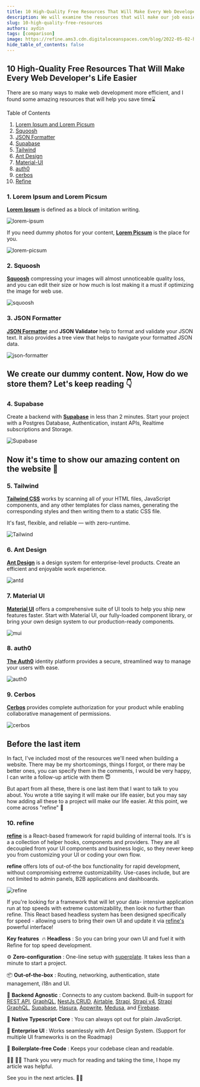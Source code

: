 ```yaml
---
title: 10 High-Quality Free Resources That Will Make Every Web Developer's Life Easier
description: We will examine the resources that will make our job easier when making a website.
slug: 10-high-quality-free-resources
authors: aydin
tags: [comparison]
image: https://refine.ams3.cdn.digitaloceanspaces.com/blog/2022-05-02-high-quality-free-resources/social.jpg
hide_table_of_contents: false
---
```















##     10 High-Quality Free Resources That Will Make Every Web Developer's Life Easier


There are so many ways to make web development more efficient, and I found some amazing resources that will help you save time⌛

<!--truncate-->


Table of Contents

1. [Lorem Ipsum and Lorem Picsum](#lorem)
2. [Squoosh](#squoosh)
3. [JSON Formatter](#json)
4. [Supabase](#supabase)
5. [Tailwind](#tailwind)
6. [Ant Design](#antd)
7. [Material-UI](#mui)
8. [auth0](#auth0)
9. [cerbos](#cerbos)
10. [Refine](#refine)

### 1. Lorem Ipsum and Lorem Picsum <a name="lorem"></a>

**[Lorem Ipsum](https://www.lipsum.com/)** is defined as a block of imitation writing.

<img src="https://refine.ams3.cdn.digitaloceanspaces.com/blog/2022-05-02-high-quality-free-resources/lorem-ipsum.jpg" alt="lorem-ipsum" />
 
If you need dummy photos for your content, **[Lorem Picsum](https://picsum.photos/)** is the place for you.
 
<img src="https://refine.ams3.cdn.digitaloceanspaces.com/blog/2022-05-02-high-quality-free-resources/lorem-picsum.jpg" alt="lorem-picsum" />


### 2. Squoosh <a name="squoosh"></a>

**[Squoosh](https://squoosh.app/)** compressing your images will almost unnoticeable quality loss, and you can edit their size or how much is lost making it a must if optimizing the image for web use.

<img src="https://refine.ams3.cdn.digitaloceanspaces.com/blog/2022-05-02-high-quality-free-resources/squoosh.jpg" alt="squoosh" />

### 3. JSON Formatter <a name="json"></a>

**[JSON Formatter](https://jsonformatter.org/)** and **JSON Validator** help to format and validate your JSON text. It also provides a tree view that helps to navigate your formatted JSON data.

<img src="https://refine.ams3.cdn.digitaloceanspaces.com/blog/2022-05-02-high-quality-free-resources/json-formatter.jpg" alt="json-formatter" />

## We create our dummy content. Now, How do we store them? Let's keep reading 👇

### 4. Supabase <a name="supabase"></a>

Create a backend with **[Supabase](https://supabase.com/)** in less than 2 minutes. Start your project with a Postgres Database, Authentication, instant APIs, Realtime subscriptions and Storage.

<img src="https://refine.ams3.cdn.digitaloceanspaces.com/blog/2022-05-02-high-quality-free-resources/supabase.jpg" alt="Supabase" />

## Now it's time to show our amazing content on the website 🎉

### 5. Tailwind <a name="tailwind"></a>

**[Tailwind CSS](https://tailwindcss.com/)** works by scanning all of your HTML files, JavaScript components, and any other templates for class names, generating the corresponding styles and then writing them to a static CSS file.

It's fast, flexible, and reliable — with zero-runtime.

<img src="https://refine.ams3.cdn.digitaloceanspaces.com/blog/2022-05-02-high-quality-free-resources/tailwind.jpg" alt="Tailwind" />

### 6. Ant Design <a name="antd"></a>

**[Ant Design](https://ant.design/)** is a design system for enterprise-level products. Create an efficient and enjoyable work experience.

<img src="https://refine.ams3.cdn.digitaloceanspaces.com/blog/2022-05-02-high-quality-free-resources/antd.jpg" alt="antd" />

### 7. Material UI <a name="mui"></a>

**[Material UI](https://mui.com/)** offers a comprehensive suite of UI tools to help you ship new features faster. Start with Material UI, our fully-loaded component library, or bring your own design system to our production-ready components.

<img src="https://refine.ams3.cdn.digitaloceanspaces.com/blog/2022-05-02-high-quality-free-resources/mui.jpg" alt="mui" />
  

### 8. auth0 <a name="auth0"></a>
 
**[The Auth0](https://auth0.com/)** identity platform provides a secure, streamlined way to manage your users with ease.

<img src="https://refine.ams3.cdn.digitaloceanspaces.com/blog/2022-05-02-high-quality-free-resources/auth0.jpg" alt="auth0" />
 

### 9. Cerbos <a name="cerbos"></a>

**[Cerbos](https://cerbos.dev/)** provides complete authorization for your product while enabling collaborative management of permissions.

<img src="https://refine.ams3.cdn.digitaloceanspaces.com/blog/2022-05-02-high-quality-free-resources/cerbos.jpg" alt="cerbos" />

## Before the last item

In fact, I've included most of the resources we'll need when building a website. There may be my shortcomings, things I forgot, or there may be better ones, you can specify them in the comments, I would be very happy, I can write a follow-up article with them 😇

But apart from all these, there is one last item that I want to talk to you about. You wrote a title saying it will make our life easier, but you may say how adding all these to a project will make our life easier. At this point, we come across "refine" 💪

### 10. refine <a name="refine"></a> 

**[refine](https://refine.dev/)** is a React-based framework for rapid building of internal tools. It's is a a collection of helper hooks, components and providers. They are all decoupled from your UI components and business logic, so they never keep you from customizing your UI or coding your own flow.

**refine** offers lots of out-of-the box functionality for rapid development, without compromising extreme customizability. Use-cases include, but are not limited to admin panels, B2B applications and dashboards.

<img src="https://refine.ams3.cdn.digitaloceanspaces.com/blog/2022-05-02-high-quality-free-resources/refine.jpg" alt="refine" />
 

If you're looking for a framework that will let your data- intensive application run at top speeds with extreme customizability, then look no further than refine. This React based headless system has been designed specifically for speed - allowing users to bring their own UI and update it via [refine's](https://refine.dev/docs/) powerful interface!

**Key features**
​
🔥 **Headless** : So you can bring your own UI and fuel it with Refine for top speed development.

⚙️ **Zero-configuration** : One-line setup with [superplate](https://github.com/pankod/superplate). It takes less than a minute to start a project.

📦 **Out-of-the-box** : Routing, networking, authentication, state management, i18n and UI.

🔌 **Backend Agnostic** : Connects to any custom backend. Built-in support for [REST API](https://github.com/refinedev/refine/tree/master/packages/simple-rest), [GraphQL](https://github.com/refinedev/refine/tree/master/packages/graphql), [NestJs CRUD](https://github.com/refinedev/refine/tree/master/packages/nestjsx-crud), [Airtable](https://github.com/refinedev/refine/tree/master/packages/airtable), [Strapi](https://github.com/refinedev/refine/tree/master/packages/strapi), [Strapi v4](https://github.com/refinedev/refine/tree/master/packages/strapi-v4), [Strapi GraphQL](https://github.com/refinedev/refine/tree/master/packages/strapi-graphql), [Supabase](https://github.com/refinedev/refine/tree/master/packages/supabase), [Hasura](https://github.com/refinedev/refine/tree/master/packages/hasura), [Appwrite](https://github.com/refinedev/refine/tree/master/packages/appwrite), [Medusa](https://github.com/refinedev/refine/tree/master/packages/medusa), and [Firebase](https://firebase.google.com/).

📝 **Native Typescript Core** : You can always opt out for plain JavaScript.

🐜 **Enterprise UI** : Works seamlessly with Ant Design System. (Support for multiple UI frameworks is on the Roadmap)

📝 **Boilerplate-free Code** : Keeps your codebase clean and readable.


👩‍💻 🧑‍💻 Thank you very much for reading and taking the time, I hope my article was helpful.

See you in the next articles. 🙋‍♂️
 